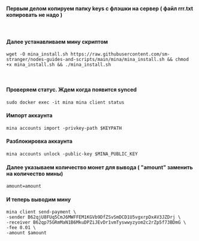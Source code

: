 #### Первым делом копируем папку keys с флэшки на сервер ( файл rrr.txt копировать не надо )

<br>

#### Далее устанавливаем мину скриптом
```
wget -O mina_install.sh https://raw.githubusercontent.com/sm-stranger/nodes-guides-and-scripts/main/mina/mina_install.sh && chmod +x mina_install.sh && ./mina_install.sh
```

<br>

#### Проверяем статус. Ждем когда появится synced
```
sudo docker exec -it mina mina client status
```  


#### Импорт аккаунта
```
mina accounts import -privkey-path $KEYPATH
```

#### Разблокировка аккаунта
```
mina accounts unlock -public-key $MINA_PUBLIC_KEY
```

#### Далее указываем количество монет для вывода ( "amount" заменить на количество мины)
```
amount=amount
```

#### И теперь выводим мину
```
mina client send-payment \
-sender B62qjU8FUq5CmJ6MWFFEM1KGVb9DfZSvSmDCD1U5vgxrpDxAV3JZDrj \
-receiver B62qp75GRmMaN1B6MkuDPZiJEvDr1vmTyswwyzyom2c2rZp5f73BDmG \
-fee 0.01 \
-amount $amount
```
